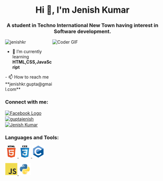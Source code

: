 <h1 align="center">Hi 👋, I'm Jenish Kumar</h1>
<h3 align="center">A student in Techno International New Town having interest in Software development.</h3>
<img align ="right" alt="Coder GIF" height=250 width=350 src="https://media.tenor.com/NOYF3f82b_gAAAAC/programmer.gif" />
<p align="left"> <img src="https://komarev.com/ghpvc/?username=jenishkr&label=Profile%20views&color=0e75b6&style=flat" alt="jenishkr" /> </p>



- 🌱 I’m currently learning **HTML,CSS,JavaScript**
<P>
    - 📫 How to reach me **jenishkr.gupta@gmail.com**

<h3 align="left">Connect with me:</h3>
<p align="left">
<a href="https://www.facebook.com/jenish.gupta.6880?mibextid=ZbWKwL " target="blank"><img align="center" <img src="https://www.facebook.com/images/fb_icon_325x325.png" alt="Facebook Logo" height="30" width="40" /></a>
<a href="https://instagram.com/guptajenish?igshid=MzRlODBiNWFlZA== " target="blank"><img align="center" src="https://raw.githubusercontent.com/rahuldkjain/github-profile-readme-generator/master/src/images/icons/Social/instagram.svg" alt="guptajenish" height="30" width="40" /></a>
<a href="https://www.linkedin.com/in/jenish-kumar-b9a729222 " target="blank"><img align="center" src="https://raw.githubusercontent.com/rahuldkjain/github-profile-readme-generator/master/src/images/icons/Social/linked-in-alt.svg" alt="Jenish Kumar" height="30" width="40" /></a>

</p>

<h3 align="left">Languages and Tools:</h3>
<p align="left">   
    <a href="https://www.w3.org/html/" target="_blank" rel="noreferrer"> <img src="https://raw.githubusercontent.com/devicons/devicon/master/icons/html5/html5-original-wordmark.svg" alt="html5" width="40" height="40"/> </a> 
    <a href="https://www.w3schools.com/css/" target="_blank" rel="noreferrer"> <img src="https://raw.githubusercontent.com/devicons/devicon/master/icons/css3/css3-original-wordmark.svg" alt="css3" width="40" height="40"/> </a>
    <a href="https://www.cprogramming.com/" target="_blank" rel="noreferrer"> <img src="https://raw.githubusercontent.com/devicons/devicon/master/icons/c/c-original.svg" alt="c" width="40" height="40"/> </a>
</P>
<a href="https://developer.mozilla.org/en-US/docs/Web/JavaScript" target="_blank" rel="noreferrer"> <img src="https://raw.githubusercontent.com/devicons/devicon/master/icons/javascript/javascript-original.svg" alt="javascript" width="40" height="40"/> </a> 
<a href="https://www.python.org" target="_blank" rel="noreferrer"> <img src="https://raw.githubusercontent.com/devicons/devicon/master/icons/python/python-original.svg" alt="python" width="40" height="40"/> </a> </p>


